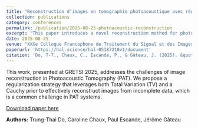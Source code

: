 ```yaml
---
title: "Reconstruction d’images en tomographie photoacoustique avec régularisation combinée variation totale - Cauchy"
collection: publications
category: conferences
permalink: /publication/2025-08-25-photoacoustic-reconstruction
excerpt: "This paper introduces a novel reconstruction method for photoacoustic tomography that combines Total Variation (TV) with a Cauchy prior to enhance image quality, especially from limited or sparse data."
date: 2025-08-25
venue: "XXXe Colloque Francophone de Traitement du Signal et des Images (GRETSI 2025)"
paperurl: 'https://hal.science/hal-05187210v1/document'
citation: 'Do, T-T., Chaux, C., Escande, P., & Gâteau, J. (2025). &quot;Reconstruction d’images en tomographie photoacoustique avec régularisation combinée variation totale - Cauchy.&quot; <i>In Proceedings of the XXXe Colloque Francophone de Traitement du Signal et des Images (GRETSI 2025)</i>.'
---
```


This work, presented at GRETSI 2025, addresses the challenges of image reconstruction in Photoacoustic Tomography (PAT). We propose a regularization strategy that leverages both Total Variation (TV) and a Cauchy prior to effectively reconstruct images from incomplete data, which is a common challenge in PAT systems.

[Download paper here](https://hal.science/hal-05187210v1/document)

**Authors:** Trung-Thai Do, Caroline Chaux, Paul Escande, Jérôme Gâteau